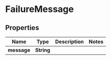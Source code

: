 

# FailureMessage


## Properties

| Name | Type | Description | Notes |
|------------ | ------------- | ------------- | -------------|
|**message** | **String** |  |  |



